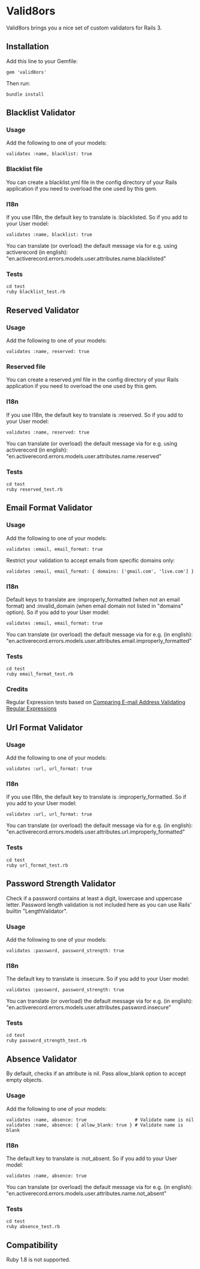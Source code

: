 # Valid8ors

Valid8ors brings you a nice set of custom validators for Rails 3.

## Installation

Add this line to your Gemfile:

    gem 'valid8ors'

Then run:

    bundle install

## Blacklist Validator

### Usage

Add the following to one of your models:

    validates :name, blacklist: true

### Blacklist file

You can create a blacklist.yml file in the config directory of your Rails application if you need to overload the one used by this gem.

### I18n

If you use I18n, the default key to translate is :blacklisted. So if you add to your User model:

    validates :name, blacklist: true

You can translate (or overload) the default message via for e.g. using activerecord (in english): "en.activerecord.errors.models.user.attributes.name.blacklisted"

### Tests

    cd test
    ruby blacklist_test.rb

## Reserved Validator

### Usage

Add the following to one of your models:

    validates :name, reserved: true

### Reserved file

You can create a reserved.yml file in the config directory of your Rails application if you need to overload the one used by this gem.

### I18n

If you use I18n, the default key to translate is :reserved. So if you add to your User model:

    validates :name, reserved: true

You can translate (or overload) the default message via for e.g. using activerecord (in english): "en.activerecord.errors.models.user.attributes.name.reserved"

### Tests

    cd test
    ruby reserved_test.rb

## Email Format Validator

### Usage

Add the following to one of your models:

    validates :email, email_format: true

Restrict your validation to accept emails from specific domains only:

    validates :email, email_format: { domains: ['gmail.com', 'live.com'] }

### I18n

Default keys to translate are :improperly_formatted (when not an email format) and :invalid_domain (when email domain not listed in "domains" option).
So if you add to your User model:

    validates :email, email_format: true

You can translate (or overload) the default message via for e.g. (in english): "en.activerecord.errors.models.user.attributes.email.improperly_formatted"

### Tests

    cd test
    ruby email_format_test.rb

### Credits

Regular Expression tests based on [Comparing E-mail Address Validating Regular Expressions](http://fightingforalostcause.net/misc/2006/compare-email-regex.php)

## Url Format Validator

### Usage

Add the following to one of your models:

    validates :url, url_format: true

### I18n

If you use I18n, the default key to translate is :improperly_formatted. So if you add to your User model:

    validates :url, url_format: true

You can translate (or overload) the default message via for e.g. (in english): "en.activerecord.errors.models.user.attributes.url.improperly_formatted"

### Tests

    cd test
    ruby url_format_test.rb

## Password Strength Validator

Check if a password contains at least a digit, lowercase and uppercase letter.
Password length validation is not included here as you can use Rails' builtin "LengthValidator".

### Usage

Add the following to one of your models:

    validates :password, password_strength: true

### I18n

The default key to translate is :insecure. So if you add to your User model:

    validates :password, password_strength: true

You can translate (or overload) the default message via for e.g. (in english): "en.activerecord.errors.models.user.attributes.password.insecure"

### Tests

    cd test
    ruby password_strength_test.rb

## Absence Validator

By default, checks if an attribute is nil.
Pass allow_blank option to accept empty objects.

### Usage

Add the following to one of your models:

    validates :name, absence: true                  # Validate name is nil
    validates :name, absence: { allow_blank: true } # Validate name is blank

### I18n

The default key to translate is :not_absent. So if you add to your User model:

    validates :name, absence: true

You can translate (or overload) the default message via for e.g. (in english): "en.activerecord.errors.models.user.attributes.name.not_absent"

### Tests

    cd test
    ruby absence_test.rb

## Compatibility

Ruby 1.8 is not supported.
